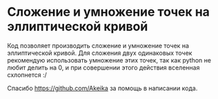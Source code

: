 # Cложение и умножение точек на эллиптической кривой
Код позволяет производить сложение и умножение точек на эллиптической кривой.
Для сложения двух одинаковых точек рекомендую использовать умножение этих точек, так как python не любит делить на 0, и при совершении этого действия вселенная схлопнется :/

Спасибо https://github.com/Akeika за помощь в написании кода.
